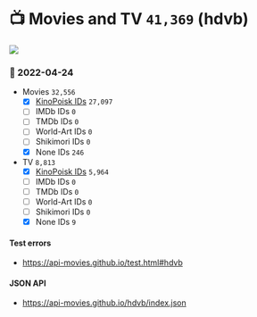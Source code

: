 # :tv: Movies and TV `41,369` (hdvb)

<a href="https://API-Movies.github.io"><img src="https://API-Movies.github.io/banner.png?cache"></a>

### :date: 2022-04-24
- Movies `32,556`
  - [x] <a href="https://API-Movies.github.io/hdvb/movie_kinopoisk_ids.json">KinoPoisk IDs</a> `27,097`
  - [ ] IMDb IDs `0`
  - [ ] TMDb IDs `0`
  - [ ] World-Art IDs `0`
  - [ ] Shikimori IDs `0`
  - [x] None IDs `246`
- TV `8,813`
  - [x] <a href="https://API-Movies.github.io/hdvb/tv_kinopoisk_ids.json">KinoPoisk IDs</a> `5,964`
  - [ ] IMDb IDs `0`
  - [ ] TMDb IDs `0`
  - [ ] World-Art IDs `0`
  - [ ] Shikimori IDs `0`
  - [x] None IDs `9`
#### Test errors
- <a href='https://api-movies.github.io/test.html#hdvb'>https://api-movies.github.io/test.html#hdvb</a>
#### JSON API
- <a href='https://api-movies.github.io/hdvb/index.json'>https://api-movies.github.io/hdvb/index.json</a>
